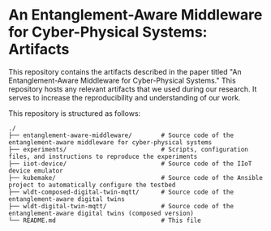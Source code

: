 # An Entanglement-Aware Middleware for Cyber-Physical Systems: Artifacts

This repository contains the artifacts described in the paper titled "An Entanglement-Aware Middleware for Cyber-Physical Systems."
This repository hosts any relevant artifacts that we used during our research. 
It serves to increase the reproducibility and understanding of our work.

This repository is structured as follows:
```
./
├── entanglement-aware-middleware/        # Source code of the entanglement-aware middleware for cyber-physical systems
├── experiments/                          # Scripts, configuration files, and instructions to reproduce the experiments
├── iiot-device/                          # Source code of the IIoT device emulator
├── kubemake/                             # Source code of the Ansible project to automatically configure the testbed
├── wldt-composed-digital-twin-mqtt/      # Source code of the entanglement-aware digital twins
├── wldt-digital-twin-mqtt/               # Source code of the entanglement-aware digital twins (composed version)
└── README.md                             # This file
```
